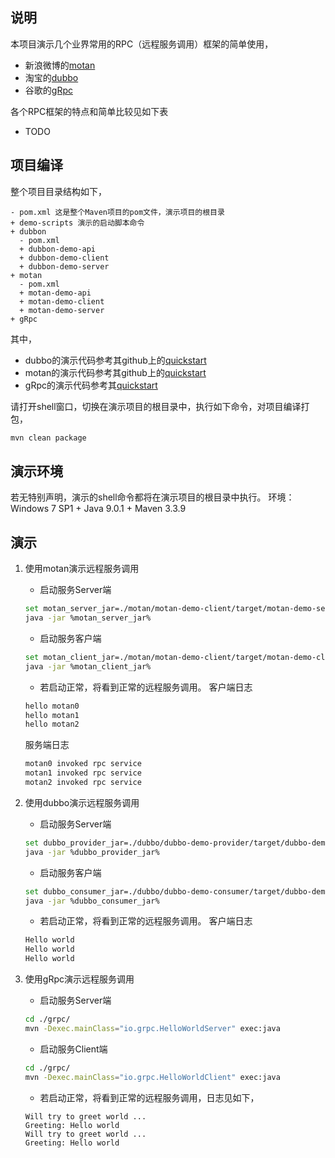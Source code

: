 
## 说明

本项目演示几个业界常用的RPC（远程服务调用）框架的简单使用，
- 新浪微博的[motan](https://github.com/weibocom/motan)
- 淘宝的[dubbo](http://dubbo.io)
- 谷歌的[gRpc](https://grpc.io/)

各个RPC框架的特点和简单比较见如下表
- TODO



## 项目编译
整个项目目录结构如下，
```
- pom.xml 这是整个Maven项目的pom文件，演示项目的根目录
+ demo-scripts 演示的启动脚本命令
+ dubbon
  - pom.xml
  + dubbon-demo-api
  + dubbon-demo-client
  + dubbon-demo-server
+ motan
  - pom.xml
  + motan-demo-api
  + motan-demo-client
  + motan-demo-server
+ gRpc
```

其中，
- dubbo的演示代码参考其github上的[quickstart](https://dubbo.gitbooks.io/dubbo-user-book/content/quick-start.html)
- motan的演示代码参考其github上的[quickstart](https://github.com/weibocom/motan/wiki/en_quickstart)
- gRpc的演示代码参考其[quickstart](https://grpc.io/docs/quickstart/java.html)

请打开shell窗口，切换在演示项目的根目录中，执行如下命令，对项目编译打包，
``` bash
mvn clean package
```

## 演示环境

若无特别声明，演示的shell命令都将在演示项目的根目录中执行。
环境：Windows 7 SP1 + Java 9.0.1 + Maven 3.3.9

## 演示

1. 使用motan演示远程服务调用

   * 启动服务Server端
   ``` bash
   set motan_server_jar=./motan/motan-demo-client/target/motan-demo-server-1.0-SNAPSHOT.jar
   java -jar %motan_server_jar%
   ```
   * 启动服务客户端
   ``` bash
   set motan_client_jar=./motan/motan-demo-client/target/motan-demo-client-1.0-SNAPSHOT.jar
   java -jar %motan_client_jar%
   ```
   * 若启动正常，将看到正常的远程服务调用。
   客户端日志
   ``` bash
   hello motan0
   hello motan1
   hello motan2
   ```
   服务端日志
   ``` bash
   motan0 invoked rpc service
   motan1 invoked rpc service
   motan2 invoked rpc service
   ```

2. 使用dubbo演示远程服务调用
   * 启动服务Server端
   ``` bash
   set dubbo_provider_jar=./dubbo/dubbo-demo-provider/target/dubbo-demo-provider-1.0-SNAPSHOT.jar
   java -jar %dubbo_provider_jar%
   ```
   * 启动服务客户端
   ``` bash
   set dubbo_consumer_jar=./dubbo/dubbo-demo-consumer/target/dubbo-demo-consumer-1.0-SNAPSHOT.jar
   java -jar %dubbo_consumer_jar%
   ```
   * 若启动正常，将看到正常的远程服务调用。
   客户端日志
   ``` bash
   Hello world
   Hello world
   Hello world
   ```

3. 使用gRpc演示远程服务调用
   * 启动服务Server端
   ``` bash
   cd ./grpc/
   mvn -Dexec.mainClass="io.grpc.HelloWorldServer" exec:java
   ```
   * 启动服务Client端
   ``` bash
   cd ./grpc/
   mvn -Dexec.mainClass="io.grpc.HelloWorldClient" exec:java
   ```
   * 若启动正常，将看到正常的远程服务调用，日志见如下，
   ```
   Will try to greet world ...
   Greeting: Hello world
   Will try to greet world ...
   Greeting: Hello world
   ```
